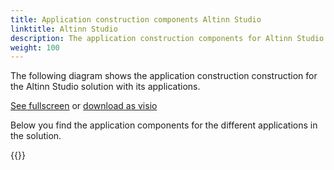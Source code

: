 ```yaml
---
title: Application construction components Altinn Studio
linktitle: Altinn Studio
description: The application construction components for Altinn Studio includes all components uses to create the Altinn Studio Applications.
weight: 100
---
```


The following diagram shows the application construction construction for the Altinn Studio solution with its applications.

[See fullscreen](/technology/architecture/components/application/construction/altinn-studio/altinnstudio_application_construction_architecture.svg)
or [download as visio](/technology/architecture/components/application/construction/altinn-studio/altinnstudio_application_construction_architecture.vsdx)

<object data="altinnstudio_application_construction_architecture.svg" type="image/svg+xml" style="width: 100%;"></object>

Below you find the application components for the different applications in the solution.

{{<children>}}
